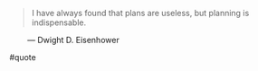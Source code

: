 > I have always found that plans are useless, but planning is indispensable.

        — Dwight D. Eisenhower

#quote 